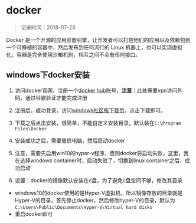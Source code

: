 # docker
> 记录时间：2018-07-26    

Docker 是一个开源的应用容器引擎，让开发者可以打包他们的应用以及依赖包到一个可移植的容器中，然后发布到任何流行的 Linux 机器上，也可以实现虚拟化。容器是完全使用沙箱机制，相互之间不会有任何接口。

## windows下docker安装
1. 访问docker官网，注册一个[docker hub](https://hub.docker.com/)账号，**注意**：此处需要vpn访问外网，通过谷歌验证才能完成注册

2. 注册后，成功登录，访问[windows社区版下载页](https://store.docker.com/editions/community/docker-ce-desktop-windows)，点击下载即可。

3. 下载之后点击安装，很简单，不能自定义安装目录，默认装在`C:\Program Files\Docker`

4. 安装成功之后，需要重启电脑，然后启动docker

5. 注意，需要先启用win10的hyper-v程序，否则docker将启动失败，这里，我在选择windows container时，启动失败了，切换到linux container之后，成功启动

6. 设置：docker的镜像默认安装在c盘，为了避免c盘空间不够，修改其目录
  * windows10的docker使用的是Hyper-V虚拟机，所以镜像存放的目录就是Hyper-V的目录，首先停止docker，然后修改hyper-V的目录，默认为`C:\Users\Public\Documents\Hyper-V\Virtual hard disks`
  * 重启docker即可
  